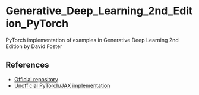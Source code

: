 # Generative_Deep_Learning_2nd_Edition_PyTorch
PyTorch implementation of examples in Generative Deep Learning 2nd Edition by David Foster

## References
- [Official repository](https://github.com/davidADSP/Generative_Deep_Learning_2nd_Edition)
- [Unofficial PyTorch/JAX implementation](https://github.com/terrence-ou/Generative-Deep-Learning-2nd-Edition-PyTorch-JAX)
